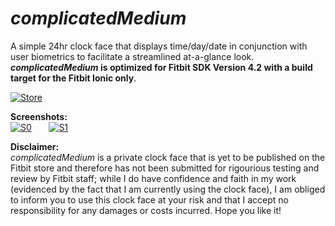 # _complicatedMedium_
A simple 24hr clock face that displays time/day/date in conjunction with user biometrics to facilitate a streamlined at-a-glance look. **_complicatedMedium_ is optimized for Fitbit SDK Version 4.2 with a build target for the Fitbit Ionic only**.

[![Store](https://camo.githubusercontent.com/582cd4c52da913b67d65f980285a94708a339dc5/68747470733a2f2f696d672e736869656c64732e696f2f7374617469632f76313f6c6f676f3d666974626974266c6162656c3d466974626974266d6573736167653d47616c6c65727926636f6c6f723d303042304239267374796c653d666f722d7468652d6261646765)](https://gallery.fitbit.com/details/901ba65e-f53b-43a8-8b0a-5e37e4d16b0d)

**Screenshots:** <br />
[![S0](https://raw.githubusercontent.com/namponsah/complicatedMedium/main/resources/screenshots/01complicatedMedium-screenshot.png)]()      
[![S1](https://raw.githubusercontent.com/namponsah/complicatedMedium/main/resources/screenshots/complicatedMedium-screenshot.png)]()

**Disclaimer:** <br />
_complicatedMedium_ is a private clock face that is yet to be published on the Fitbit store and therefore has not been submitted for rigourious testing and review by Fitbit staff; while I do have confidence and faith in my work (evidenced by the fact that I am currently using the clock face), I am obliged to inform you to use this clock face at your risk and that I accept no responsibility for any damages or costs incurred. Hope you like it!